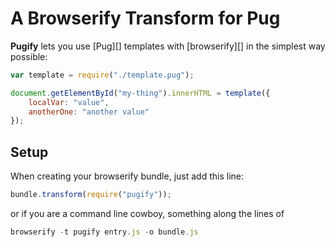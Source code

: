 # A Browserify Transform for Pug

**Pugify** lets you use [Pug][] templates with [browserify][] in the simplest way possible:

```js
var template = require("./template.pug");

document.getElementById("my-thing").innerHTML = template({
    localVar: "value",
    anotherOne: "another value"
});
```

## Setup

When creating your browserify bundle, just add this line:

```js
bundle.transform(require("pugify"));
```

or if you are a command line cowboy, something along the lines of

```js
browserify -t pugify entry.js -o bundle.js
```